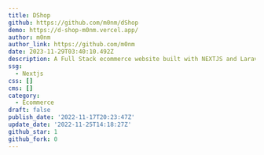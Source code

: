 ```yaml
---
title: DShop
github: https://github.com/m0nm/dShop
demo: https://d-shop-m0nm.vercel.app/
author: m0nm
author_link: https://github.com/m0nm
date: 2023-11-29T03:40:10.492Z
description: A Full Stack ecommerce website built with NEXTJS and Laravel
ssg:
  - Nextjs
css: []
cms: []
category:
  - Ecommerce
draft: false
publish_date: '2022-11-17T20:23:47Z'
update_date: '2022-11-25T14:18:27Z'
github_star: 1
github_fork: 0
---
```

